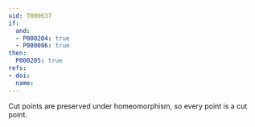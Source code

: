 ```yaml
---
uid: T000637
if:
  and:
  - P000204: true
  - P000086: true
then:
  P000205: true
refs:
- doi: 
  name: 
---
```

Cut points are preserved under homeomorphism, so every point is a cut point.
